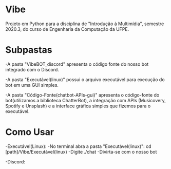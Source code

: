 # Vibe
Projeto em Python para a disciplina de "Introdução à Multimídia", semestre 2020.3, do curso de Engenharia da Computação da UFPE.

# Subpastas
-A pasta "VibeBOT_discord" apresenta o código fonte do nosso bot integrado com o Discord.

-A pasta "Executável(linux)" possui o arquivo executável para execução do bot em uma GUI simples.

-A pasta "Código-Fonte(chatbot-APIs-gui)" apresenta o código-fonte do bot(utilizamos a biblioteca ChatterBot), a integração com APIs (Musicovery, Spotify e Unsplash) e a interface gráfica simples que fizemos para o executável.

# Como Usar
-Executável(Linux):
    -No terminal abra a pasta "Executável(linux)": cd [path]/Vibe/Executável(linux)
    -Digite ./chat
    -Divirta-se com o nosso bot

-Discord:
